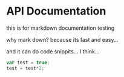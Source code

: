 API Documentation
=================

this is for markdown documentation testing

why mark down? because its fast and easy...

and it can do code snippits... I think...

```js
var test = true;
test = test*2;
```
